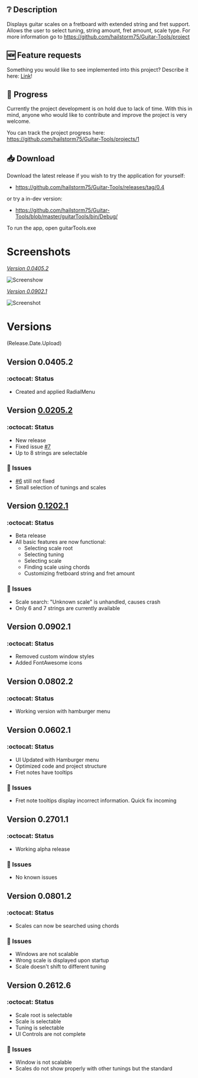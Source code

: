 ## ❔ Description
Displays guitar scales on a fretboard with extended string and fret support.
Allows the user to select tuning, string amount, fret amount, scale type.
For more information go to https://github.com/hailstorm75/Guitar-Tools/project

## :new: Feature requests
Something you would like to see implemented into this project? Describe it here: [Link](https://goo.gl/forms/9fYGiEhcBH2LUBd43)!

## 🚬 Progress
Currently the project development is on hold due to lack of time. With this in mind, anyone who would like to contribute and improve the project is very welcome.

You can track the project progress here: https://github.com/hailstorm75/Guitar-Tools/projects/1

## 📥 Download
Download the latest release if you wish to try the application for yourself:
 - https://github.com/hailstorm75/Guitar-Tools/releases/tag/0.4
 
or try a in-dev version:
 - https://github.com/hailstorm75/Guitar-Tools/blob/master/guitarTools/bin/Debug/
 
To run the app, open guitarTools.exe

# Screenshots
[*Version 0.0405.2*](#version-004052)

![Screenshow](https://github.com/hailstorm75/Guitar-Tools/blob/master/docs/Screen02.PNG)

[*Version 0.0902.1*](#version-009021)

![Screenshot](https://github.com/hailstorm75/Guitar-Tools/blob/master/docs/Screen01.PNG)

# Versions 
(Release.Date.Upload)
## Version 0.0405.2
### :octocat: Status
 - Created and applied RadialMenu
 
## Version [0.0205.2](https://github.com/hailstorm75/Guitar-Tools/releases/tag/0.4)
### :octocat: Status
 - New release
 - Fixed issue [#7](https://github.com/hailstorm75/Guitar-Tools/issues/7)
 - Up to 8 strings are selectable
 
### 💢 Issues
 - [#6](https://github.com/hailstorm75/Guitar-Tools/issues/6) still not fixed
 - Small selection of tunings and scales
 
## Version [0.1202.1](https://github.com/hailstorm75/Guitar-Tools/releases/tag/0.3)
### :octocat: Status
 - Beta release
 - All basic features are now functional:
   - Selecting scale root
   - Selecting tuning
   - Selecting scale
   - Finding scale using chords
   - Customizing fretboard string and fret amount
   
### 💢 Issues
 - Scale search: "Unknown scale" is unhandled, causes crash
 - Only 6 and 7 strings are currently available

## Version 0.0902.1
### :octocat: Status
 - Removed custom window styles
 - Added FontAwesome icons

## Version 0.0802.2
### :octocat: Status
 - Working version with hamburger menu

## Version 0.0602.1
### :octocat: Status
 - UI Updated with Hamburger menu
 - Optimized code and project structure
 - Fret notes have tooltips
 
### 💢 Issues
 - Fret note tooltips display incorrect information. Quick fix incoming
 
## Version 0.2701.1
### :octocat: Status
 - Working alpha release
 
### 💢 Issues
 - No known issues

## Version 0.0801.2
### :octocat: Status
 - Scales can now be searched using chords
 
### 💢 Issues
 - Windows are not scalable
 - Wrong scale is displayed upon startup
 - Scale doesn't shift to different tuning
 
## Version 0.2612.6
### :octocat: Status
 - Scale root is selectable
 - Scale is selectable
 - Tuning is selectable
 - UI Controls are not complete

### 💢 Issues
 - Window is not scalable
 - Scales do not show properly with other tunings but the standard
